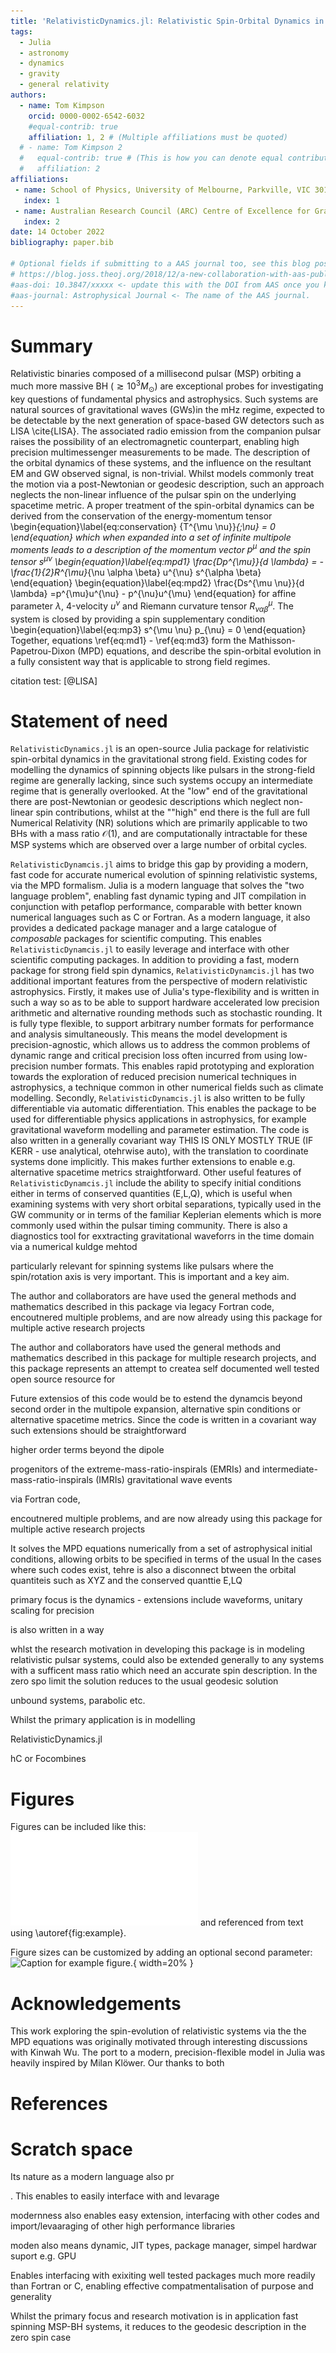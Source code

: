 ```yaml
---
title: 'RelativisticDynamics.jl: Relativistic Spin-Orbital Dynamics in Julia'
tags:
  - Julia
  - astronomy
  - dynamics
  - gravity
  - general relativity
authors:
  - name: Tom Kimpson
    orcid: 0000-0002-6542-6032
    #equal-contrib: true
    affiliation: 1, 2 # (Multiple affiliations must be quoted)
  # - name: Tom Kimpson 2
  #   equal-contrib: true # (This is how you can denote equal contributions between multiple authors)
  #   affiliation: 2
affiliations:
 - name: School of Physics, University of Melbourne, Parkville, VIC 3010, Australia \\
   index: 1
 - name: Australian Research Council (ARC) Centre of Excellence for Gravitational Wave Discovery (OzGrav)
   index: 2
date: 14 October 2022
bibliography: paper.bib

# Optional fields if submitting to a AAS journal too, see this blog post:
# https://blog.joss.theoj.org/2018/12/a-new-collaboration-with-aas-publishing
#aas-doi: 10.3847/xxxxx <- update this with the DOI from AAS once you know it.
#aas-journal: Astrophysical Journal <- The name of the AAS journal.
---
```






<!-- A summary describing the high-level functionality and purpose of the software for a diverse, non-specialist audience. -->

# Summary
Relativistic binaries composed of a millisecond pulsar (MSP) orbiting a much more massive BH ($\gtrsim 10^3 M_{\odot}$) are exceptional probes for investigating key questions of fundamental physics and astrophysics. Such systems are natural sources of gravitational waves (GWs)in the mHz regime, expected to be detectable by the next generation of space-based GW detectors such as LISA \cite{LISA}. The associated radio emission from the companion pulsar raises the possibility of an electromagnetic counterpart, enabling high precision multimessenger measurements to be made. The description of the orbital dynamics of these systems, and the influence on the resultant EM and GW observed signal, is non-trivial. Whilst models commonly treat the motion via a post-Newtonian or geodesic description, such an approach neglects the non-linear influence of the pulsar spin on the underlying spacetime metric. A proper treatment of the spin-orbital dynamics can be derived from the conservation of the energy-momentum tensor
\begin{equation}\label{eq:conservation}
{T^{\mu \nu}}_{;\nu} = 0
\end{equation}
which when expanded into a set of infinite multipole moments leads to a description of the momentum vector $p^{\mu}$ and the spin tensor $s^{\mu \nu}$ 
\begin{equation}\label{eq:mpd1}
 \frac{Dp^{\mu}}{d \lambda} = -\frac{1}{2}R^{\mu}_{\nu \alpha \beta} u^{\nu} s^{\alpha \beta}
\end{equation}
\begin{equation}\label{eq:mpd2}
\frac{Ds^{\mu \nu}}{d \lambda} =p^{\mu}u^{\nu} - p^{\nu}u^{\mu}
\end{equation}
for affine parameter $\lambda$, 4-velocity $u^{\nu}$ and Riemann curvature tensor $R^{\mu}_{\nu \alpha \beta}$.  The system is closed by providing a spin supplementary condition
\begin{equation}\label{eq:mp3}
s^{\mu \nu} p_{\nu} = 0
\end{equation}
Together, equations \ref{eq:md1} - \ref{eq:md3} form the Mathisson-Papetrou-Dixon (MPD) equations, and describe the spin-orbital evolution in a fully consistent way that is applicable to strong field regimes. 

citation test: [@LISA]

<!-- A Statement of need section that clearly illustrates the research purpose of the software and places it in the context of related work -->
# Statement of need

`RelativisticDynamics.jl` is an open-source Julia package for relativistic spin-orbital dynamics in the gravitational strong field. Existing codes for modelling the dynamics of spinning objects like pulsars in the strong-field regime are generally lacking, since such systems occupy an intermediate regime that is generally overlooked. At the "low" end of the gravitational there are post-Newtonian or geodesic descriptions which neglect non-linear spin contributions, whilst at the ""high" end there is the full are full Numerical Relativity (NR) solutions which are primarily applicable to two BHs with a mass ratio $\mathcal{O}(1)$, and are computationally intractable for these MSP systems which are observed over a large number of orbital cycles. 

`RelativisticDynamcis.jl` aims to bridge this gap by providing a modern, fast code for accurate numerical evolution of spinning relativistic systems, via the MPD formalism. Julia is a modern language that solves the "two language problem", enabling fast dynamic typing and JIT compilation in conjunction with petaflop performance, comparable with better known numerical languages such as C or Fortran. As a modern language, it also provides a dedicated package manager and a large catalogue of _composable_ packages for scientific computing. This enables `RelativisticDynamcis.jl` to easily leverage and interface with other scientific computing packages. In addition to providing a fast, modern package for strong field spin dynamics, `RelativisticDynamcis.jl` has two additional important features from the perspective of modern relativistic astrophysics. Firstly, it makes use of Julia's type-flexibility and is written in such a way so as to be able to support hardware accelerated low precision arithmetic and alternative rounding methods such as stochastic rounding. It is fully type flexible, to support arbitrary number formats for performance and analysis simultaneously. This means the model development is precision-agnostic, which allows us to address the common problems of dynamic range and critical precision loss often incurred from using low-precision number formats. This enables rapid prototyping and exploration towards the exploration of reduced precision numerical techniques in astrophysics, a technique common in other numerical fields such as climate modelling. Secondly, `RelativisticDynamcis.jl` is also written to be fully differentiable via automatic differentiation. This enables the package to be used for differentiable physics applications in astrophysics, for example gravitational waveform modelling and parameter estimation. The code is also written in a generally covariant way THIS IS ONLY MOSTLY TRUE (IF KERR - use analytical, otehrwise auto), with the translation to coordinate systems done implicitly. This makes further extensions to enable e.g. alternative spacetime metrics straightforward. Other useful features of `RelativisticDynamcis.jl` include the ability to specify initial conditions either in terms of conserved quantities (E,L,Q), which is useful when examining systems with very short orbital separations, typically used in the GW community or in terms of the familiar Keplerian elements which is more commonly used within the pulsar timing community. There is also a diagnostics tool for exxtracting gravitational waveforrs in the time domain via a numerical kuldge mehtod






particularly relevant for spinning systems like pulsars where the spin/rotation axis is very important. This is important and a key aim.  




The author and collaborators are have used the general methods and mathematics described in this package via legacy Fortran code, encoutnered multiple problems, and are now already using this package for multiple active
research projects



The author and collaborators have used the general methods and mathematics described in this package for multiple research projects, and this package represents an attempt to createa self documented well tested open source resource for 


Future extensios of this code would be to estend the dynamcis beyond second order in the multipole expansion, alternative spin conditions or alternative spacetime metrics. Since the code is written in a covariant way such extensions should be straightforward



higher order terms beyond the dipole 


progenitors of the extreme-mass-ratio-inspirals (EMRIs) and intermediate-mass-ratio-inspirals (IMRIs) gravitational wave events

via Fortran code, 


encoutnered multiple problems, and are now already using this package for multiple active
research projects



It solves the MPD equations numerically from a set of astrophysical initial conditions, allowing orbits to be specified in terms of the usual  In the cases where such codes exist, tehre is also a disconnect btween the orbital quantiteis such as XYZ and the conserved quanttie E,LQ







 primary focus is the dynamics - extensions include waveforms, unitary scaling for precision


is also written in a way 






whlst the research motivation in developing this package is in modeling relativistic pulsar systems, could also be extended generally to any systems with a sufficent mass ratio which need an accurate spin description. In the zero spo limit the solution reduces to the usual geodesic solution


unbound systems, parabolic etc.


Whilst the primary application is in modelling 




RelativisticDynamics.jl




 hC or Focombines 








# Figures

Figures can be included like this:
![Caption for example figure.\label{fig:example}](../example_media/e01_stacked.pdf)
and referenced from text using \autoref{fig:example}.

Figure sizes can be customized by adding an optional second parameter:
![Caption for example figure.](figure.png){ width=20% }

# Acknowledgements

This work exploring the spin-evolution of relativistic systems via the the MPD equations was originally motivated through interesting discussions with Kinwah Wu. The port to a modern, precision-flexible model in Julia was heavily inspired by Milan Klöwer. Our thanks to both


# References


# Scratch space




Its nature as a modern language also pr 


 . This enables  to easily interface with  and levarage 



modernness also enables easy extension, interfacing with other codes and import/levaaraging of other high performance libraries


moden also means dynamic, JIT types, package manager, simpel hardwar suport e.g. GPU

Enables interfacing with exixiting well tested packages much more readily than Fortran or C, enabling effective compatmentalisation of purpose and generality



Whilst the primary focus and research motivation is in application fast spinning MSP-BH systems, it reduces to the geodesic description in the zero spin case 


